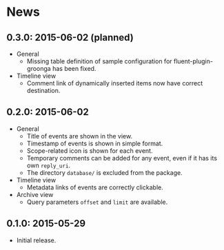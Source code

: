 # News

## 0.3.0: 2015-06-02 (planned)

 * General
   * Missing table definition of sample configuration for fluent-plugin-groonga has been fixed.
 * Timeline view
   * Comment link of dynamically inserted items now have correct destination.

## 0.2.0: 2015-06-02

 * General
   * Title of events are shown in the view.
   * Timestamp of events is shown in simple format.
   * Scope-related icon is shown for each event.
   * Temporary comments can be added for any event, even if it has its own `reply_uri`.
   * The directory `database/` is excluded from the package.
 * Timeline view
   * Metadata links of events are correctly clickable.
 * Archive view
   * Query parameters `offset` and `limit` are available.

## 0.1.0: 2015-05-29

 * Initial release.
